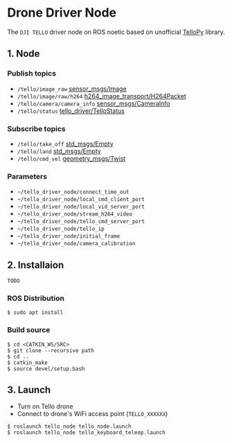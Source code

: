 # Drone Driver Node
The `DJI TELLO` driver node on ROS noetic based on unofficial [TelloPy](https://github.com/hanyazou/TelloPy) library.

## 1. Node
### Publish topics
* `/tello/image_raw` [sensor_msgs/Image](http://docs.ros.org/en/api/sensor_msgs/html/msg/Image.html)
* `/tello/image/raw/h264` [h264_image_transport/H264Packet](https://github.com/tilk/h264_image_transport/blob/master/msg/H264Packet.msg)
* `/tello/camera/camera_info` [sensor_msgs/CameraInfo](http://docs.ros.org/api/sensor_msgs/html/msg/CameraInfo.html)
* `/tello/status` [tello_driver/TelloStatus](./msg/tello_status.msg)

### Subscribe topics
* `/tello/take_off` [std_msgs/Empty](http://docs.ros.org/api/std_msgs/html/msg/Empty.html)
* `/tello/land` [std_msgs/Empty](http://docs.ros.org/api/std_msgs/html/msg/Empty.html)
* `/tello/cmd_vel` [geometry_msgs/Twist](http://docs.ros.org/api/geometry_msgs/html/msg/Twist.html)

### Parameters
* ```~/tello_driver_node/connect_time_out```
* ```~/tello_driver_node/local_cmd_client_port```
* ```~/tello_driver_node/local_vid_server_port```
* ```~/tello_driver_node/stream_h264_video```
* ```~/tello_driver_node/tello_cmd_server_port```
* ```~/tello_driver_node/tello_ip```
* ```~/tello_driver_node/initial_frame```
* ```~/tello_driver_node/camera_calibration```

## 2. Installaion
`TODO`
### ROS Distribution
```shell
$ sudo apt install 
```


### Build source
```shell
$ cd <CATKIN_WS/SRC>
$ git clone --recursive path
$ cd ..
$ catkin_make
$ source devel/setup.bash
```

## 3. Launch
* Turn on Tello drone
* Connect to drone's WiFi access point (`TELLO_XXXXXX`)
```shell
$ roslaunch tello_node tello_node.launch
$ roslaunch tello_node tello_keyboard_teleop.launch
```